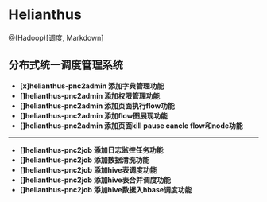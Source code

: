 # Helianthus

@(Hadoop)[调度, Markdown]

分布式统一调度管理系统
-----------------

- **[x]helianthus-pnc2admin 添加字典管理功能**
- **[]helianthus-pnc2admin 添加权限管理功能**
- **[]helianthus-pnc2admin 添加页面执行flow功能**
- **[]helianthus-pnc2admin 添加flow图展现功能**
- **[]helianthus-pnc2admin 添加页面kill pause cancle flow和node功能**

---------
- **[]helianthus-pnc2job 添加日志监控任务功能**
- **[]helianthus-pnc2job 添加数据清洗功能**
- **[]helianthus-pnc2job 添加hive表调度功能**
- **[]helianthus-pnc2job 添加hive表合并调度功能**
- **[]helianthus-pnc2job 添加hive数据入hbase调度功能**